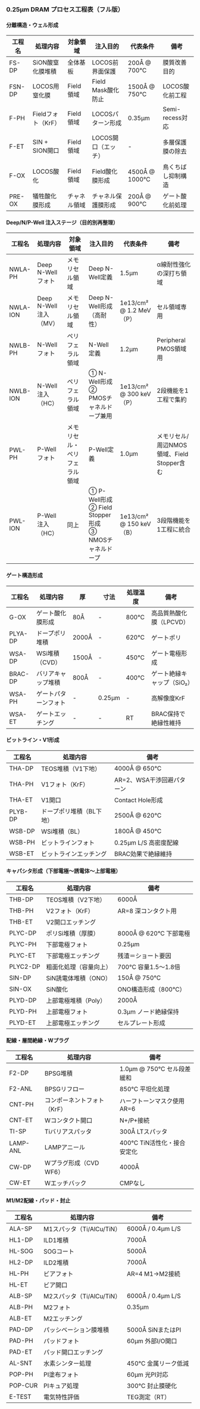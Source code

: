 ### 0.25μm DRAM プロセス工程表（フル版）

#### 分離構造・ウェル形成

| 工程名     | 処理内容                  | 対象領域             | 注入目的                                           | 代表条件                      | 備考                                               |
|------------|---------------------------|----------------------|----------------------------------------------------|-------------------------------|----------------------------------------------------|
| FS-DP      | SiON酸窒化膜堆積          | 全体基板              | LOCOS前界面保護                                     | 200Å @ 700℃                   | 膜質改善目的                                        |
| FSN-DP     | LOCOS用窒化膜              | Field領域            | Field Mask酸化防止                                  | 1500Å @ 750℃                  | LOCOS酸化前工程                                     |
| F-PH       | Fieldフォト（KrF）         | Field領域            | LOCOSパターン形成                                   | 0.35μm                         | Semi-recess対応                                     |
| F-ET       | SIN + SION開口            | Field領域            | LOCOS開口（エッチ）                                 | -                             | 多層保護膜の除去                                   |
| F-OX       | LOCOS酸化                  | Field領域            | Field酸化膜形成                                     | 4500Å @ 1000℃                 | 鳥くちばし抑制構造                                 |
| PRE-OX     | 犠牲酸化膜形成            | チャネル領域         | チャネル保護膜形成                                  | 200Å @ 900℃                   | ゲート酸化前処理                                   |

#### Deep/N/P-Well 注入ステージ（目的別再整理）

| 工程名     | 処理内容                  | 対象領域             | 注入目的                                           | 代表条件                      | 備考                                               |
|------------|---------------------------|----------------------|----------------------------------------------------|-------------------------------|----------------------------------------------------|
| NWLA-PH    | Deep N-Wellフォト         | メモリセル領域       | Deep N-Well定義                                     | 1.5μm                         | α線耐性強化の深打ち領域                            |
| NWLA-ION   | Deep N-Well注入（MV）     | メモリセル領域       | Deep N-Well形成（高耐性）                           | 1e13/cm² @ 1.2 MeV（P）       | セル領域専用                                        |
| NWLB-PH    | N-Wellフォト              | ペリフェラル領域     | N-Well定義                                          | 1.2μm                         | Peripheral PMOS領域用                              |
| NWLB-ION   | N-Well注入（HC）          | ペリフェラル領域     | ① N-Well形成<br>② PMOSチャネルドープ兼用          | 1e13/cm² @ 300 keV（P）       | 2段機能を1工程で集約                                |
| PWL-PH     | P-Wellフォト              | メモリセル・ペリフェラル領域     | P-Well定義                                          | 1.0μm                         | メモリセル/周辺NMOS領域、Field Stopper含む         |
| PWL-ION    | P-Well注入（HC）          | 同上                 | ① P-Well形成<br>② Field Stopper形成<br>③ NMOSチャネルドープ | 1e13/cm² @ 150 keV（B）       | 3段階機能を1工程に統合                              |

#### ゲート構造形成

| 工程名     | 処理内容                  | 厚        | 寸法       | 処理温度 | 備考                            |
|------------|---------------------------|------------|------------|----------|---------------------------------|
| G-OX       | ゲート酸化膜形成          | 80Å        | -          | 800℃     | 高品質熱酸化膜（LPCVD）         |
| PLYA-DP    | ドープポリ堆積            | 2000Å      | -          | 620℃     | ゲートポリ                       |
| WSA-DP     | WSi堆積（CVD）            | 1500Å      | -          | 450℃     | ゲート電極形成                   |
| BRAC-DP    | バリアキャップ堆積        | 800Å       | -          | 400℃     | ゲート絶縁キャップ（SiO₂）       |
| WSA-PH     | ゲートパターンフォト      | -          | 0.25μm     | -        | 高解像度KrF                      |
| WSA-ET     | ゲートエッチング          | -          | -          | RT       | BRAC保持で絶縁性維持             |

#### ビットライン・V1形成

| 工程名     | 処理内容                  | 備考                                            |
|------------|---------------------------|-------------------------------------------------|
| THA-DP     | TEOS堆積（V1下地）         | 4000Å @ 650℃                                     |
| THA-PH     | V1フォト（KrF）            | AR=2、WSA干渉回避パターン                        |
| THA-ET     | V1開口                     | Contact Hole形成                                |
| PLYB-DP    | ドープポリ堆積（BL下地）   | 2500Å @ 620℃                                     |
| WSB-DP     | WSi堆積（BL）              | 1800Å @ 450℃                                     |
| WSB-PH     | ビットラインフォト         | 0.25μm L/S 高密度配線                           |
| WSB-ET     | ビットラインエッチング     | BRAC効果で絶縁維持                              |

#### キャパシタ形成（下部電極～誘電体～上部電極）

| 工程名     | 処理内容                    | 備考                                          |
|------------|-----------------------------|-----------------------------------------------|
| THB-DP     | TEOS堆積（V2下地）           | 6000Å                                          |
| THB-PH     | V2フォト（KrF）              | AR=8 深コンタクト用                           |
| THB-ET     | V2開口エッチング             |                                                |
| PLYC-DP    | ポリSi堆積（厚膜）           | 8000Å @ 620℃ 下部電極                          |
| PLYC-PH    | 下部電極フォト                | 0.25μm                                         |
| PLYC-ET    | 下部電極エッチング            | 残渣＝ショート要因                             |
| PLYC2-DP   | 粗面化処理（容量向上）       | 700℃ 容量1.5〜1.8倍                           |
| SIN-DP     | SiN誘電体堆積（ONO）         | 150Å @ 750℃                                   |
| SIN-OX     | SiN酸化                      | ONO構造形成（800℃）                          |
| PLYD-DP    | 上部電極堆積（Poly）         | 2000Å                                          |
| PLYD-PH    | 上部電極フォト                | 0.3μm ノード絶縁保持                          |
| PLYD-ET    | 上部電極エッチング            | セルプレート形成                              |

#### 配線・層間絶縁・Wプラグ

| 工程名     | 処理内容                    | 備考                                          |
|------------|-----------------------------|-----------------------------------------------|
| F2-DP      | BPSG堆積                     | 1.0μm @ 750℃ セル段差緩和                     |
| F2-ANL     | BPSGリフロー                 | 850℃ 平坦化処理                               |
| CNT-PH     | コンポーネントフォト（KrF）  | ハーフトーンマスク使用 AR=6                   |
| CNT-ET     | Wコンタクト開口              | N+/P+接続                                     |
| TI-SP      | Tiバリアスパッタ             | 300Å LTスパッタ                                |
| LAMP-ANL   | LAMPアニール                 | 400℃ TiN活性化・接合安定化                   |
| CW-DP      | Wプラグ形成（CVD WF6）       | 4000Å                                          |
| CW-ET      | Wエッチバック                | CMPなし                                        |

#### M1/M2配線・パッド・封止

| 工程名     | 処理内容                    | 備考                                          |
|------------|-----------------------------|-----------------------------------------------|
| ALA-SP     | M1スパッタ（Ti/AlCu/TiN）    | 6000Å / 0.4μm L/S                              |
| HL1-DP     | ILD1堆積                     | 7000Å                                          |
| HL-SOG     | SOGコート                    | 5000Å                                          |
| HL2-DP     | ILD2堆積                     | 7000Å                                          |
| HL-PH      | ビアフォト                   | AR=4 M1→M2接続                                 |
| HL-ET      | ビア開口                     |                                                |
| ALB-SP     | M2スパッタ（Ti/AlCu/TiN）    | 6000Å / 0.4μm L/S                              |
| ALB-PH     | M2フォト                     | 0.35μm                                         |
| ALB-ET     | M2エッチング                 |                                                |
| PAD-DP     | パッシベーション膜堆積       | 5000Å SiNまたはPI                              |
| PAD-PH     | パッドフォト                 | 60μm 外部I/O開口                               |
| PAD-ET     | パッド開口エッチング         |                                                |
| AL-SNT     | 水素シンター処理             | 450℃ 金属リーク低減                           |
| POP-PH     | PI塗布フォト                  | 60μm 光PI対応                                  |
| POP-CUR    | PIキュア処理                 | 300℃ 封止膜硬化                               |
| E-TEST     | 電気特性評価                 | TEG測定（RT）                                  |
